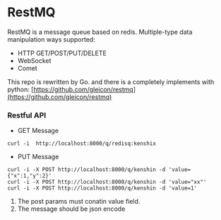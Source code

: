 # RestMQ

RestMQ is a message queue based on redis.
Multiple-type data manipulation ways supported: 

* HTTP GET/POST/PUT/DELETE
* WebSocket
* Comet

This repo is rewritten by Go. and there is a completely implements with python:
  [https://github.com/gleicon/restmq](https://github.com/gleicon/restmq)


### Restful API

* GET Message 

```
curl -i  http://localhost:8000/q/redisq:kenshix
```

* PUT Message 

```
curl -i -X POST http://localhost:8000/q/kenshin -d 'value={"x":1,"y":2}'  
curl -i -X POST http://localhost:8000/q/kenshin -d 'value="xx"'
curl -i -X POST http://localhost:8000/q/kenshin -d 'value=1'
```

1. The post params must conatin value field.
2. The message should be json encode

